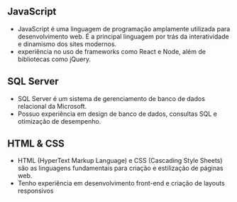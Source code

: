 ## JavaScript 

- JavaScript é uma linguagem de programação amplamente utilizada para desenvolvimento web. É a principal linguagem por trás da interatividade e dinamismo dos sites modernos.
- experiência no uso de frameworks como React e Node, além de bibliotecas como jQuery.


## SQL Server

- SQL Server é um sistema de gerenciamento de banco de dados relacional da Microsoft.
- Possuo experiência em design de banco de dados, consultas SQL e otimização de desempenho.

## HTML & CSS

-  HTML (HyperText Markup Language) e CSS (Cascading Style Sheets) são as linguagens fundamentais para criação e estilização de páginas web.
- Tenho experiência em desenvolvimento front-end e criação de layouts responsivos 
